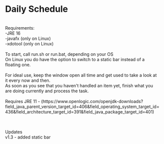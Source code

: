 # Daily Schedule
<br>
Requirements:<br>
-JRE 16<br>
-javafx (only on Linux)<br>
-xdotool (only on Linux)<br>
<br>
To start, call run.sh or run.bat, depending on your OS<br>
On Linux you do have the option to switch to a static bar instead of a floating one.<br><br>
For ideal use, keep the window open all time and get used to take a look at it every now and then.<br>
As soon as you see that you haven't handled an item yet, finish what you are doing currently and process the task.<br>
<br>
Requires JRE 11 - (https://www.openlogic.com/openjdk-downloads?field_java_parent_version_target_id=406&field_operating_system_target_id=436&field_architecture_target_id=391&field_java_package_target_id=401)

<br><br>
Updates<br>
v1.3 - added static bar
